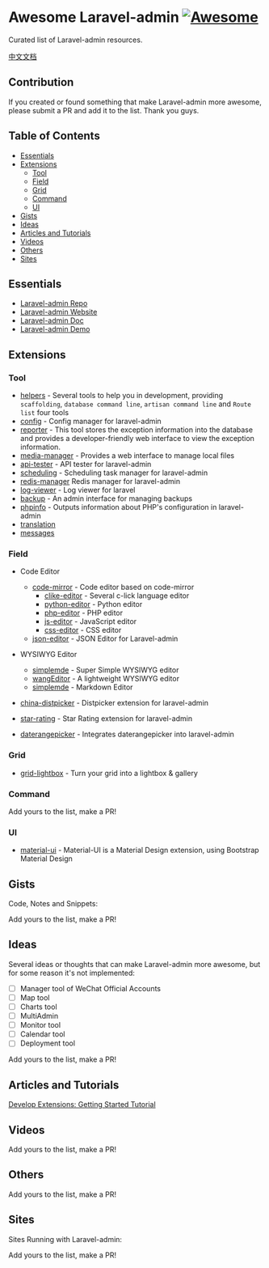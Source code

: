 # Awesome Laravel-admin [![Awesome](https://cdn.rawgit.com/sindresorhus/awesome/d7305f38d29fed78fa85652e3a63e154dd8e8829/media/badge.svg)](https://github.com/sindresorhus/awesome)

Curated list of Laravel-admin resources.

[中文文档](README-CN.md)


## Contribution

If you created or found something that make Laravel-admin more awesome, please submit a PR and add it to the list. Thank you guys.

## Table of Contents

* [Essentials](#essentials)
* [Extensions](#extensions)
    * [Tool](#tool)
    * [Field](#field)
    * [Grid](#grid)
    * [Command](#command)
    * [UI](#ui)
* [Gists](#gists)
* [Ideas](#ideas)
* [Articles and Tutorials](#articles-and-tutorials)
* [Videos](#videos)
* [Others](#others)
* [Sites](#sites)

## Essentials
* [Laravel-admin Repo](https://github.com/z-song/laravel-admin)
* [Laravel-admin Website](http://laravel-admin.org)
* [Laravel-admin Doc](http://laravel-admin.org/docs)
* [Laravel-admin Demo](http://demo.laravel-admin.org)

## Extensions

### Tool

* [helpers](https://github.com/laravel-admin-extensions/helpers) - Several tools to help you in development, providing `scaffolding`, `database command line`, `artisan command line` and `Route list` four tools
* [config](https://github.com/laravel-admin-extensions/config) - Config manager for laravel-admin
* [reporter](https://github.com/laravel-admin-extensions/reporter) - This tool stores the exception information into the database and provides a developer-friendly web interface to view the exception information.
* [media-manager](https://github.com/laravel-admin-extensions/media-manager) - Provides a web interface to manage local files
* [api-tester](https://github.com/laravel-admin-extensions/api-tester) - API tester for laravel-admin
* [scheduling](https://github.com/laravel-admin-extensions/scheduling) - Scheduling task manager for laravel-admin
* [redis-manager](https://github.com/laravel-admin-extensions/redis-manager) Redis manager for laravel-admin
* [log-viewer](https://github.com/laravel-admin-extensions/log-viewer) - Log viewer for laravel
* [backup](https://github.com/laravel-admin-extensions/backup) - An admin interface for managing backups
* [phpinfo](https://github.com/laravel-admin-extensions/phpinfo) - Outputs information about PHP's configuration in laravel-admin
* [translation](https://github.com/laravel-admin-extensions/translation)
* [messages](https://github.com/laravel-admin-extensions/messages)

### Field

* Code Editor
   * [code-mirror](https://github.com/laravel-admin-extensions/code-mirror) - Code editor based on code-mirror
       * [clike-editor](https://github.com/laravel-admin-extensions/clike-editor) - Several c-lick language editor
       * [python-editor](https://github.com/laravel-admin-extensions/python-editor) - Python editor
       * [php-editor](https://github.com/laravel-admin-extensions/php-editor) - PHP editor
       * [js-editor](https://github.com/laravel-admin-extensions/js-editor) - JavaScript editor
       * [css-editor](https://github.com/laravel-admin-extensions/css-editor) - CSS editor
   * [json-editor](https://github.com/laravel-admin-extensions/json-editor) - JSON Editor for Laravel-admin
   
* WYSIWYG Editor
   * [simplemde](https://github.com/laravel-admin-extensions/simplemde) - Super Simple WYSIWYG editor
   * [wangEditor](https://github.com/laravel-admin-extensions/wangEditor) - A lightweight WYSIWYG editor
   * [simplemde](https://github.com/laravel-admin-extensions/simplemde) - Markdown Editor
   
* [china-distpicker](https://github.com/laravel-admin-extensions/china-distpicker) - Distpicker extension for laravel-admin
* [star-rating](https://github.com/laravel-admin-extensions/star-rating) - Star Rating extension for laravel-admin
* [daterangepicker](https://github.com/laravel-admin-extensions/daterangepicker) - Integrates daterangepicker into laravel-admin

### Grid

* [grid-lightbox](https://github.com/laravel-admin-extensions/grid-lightbox) - Turn your grid into a lightbox & gallery

### Command

Add yours to the list, make a PR!

### UI

* [material-ui](https://github.com/jxlwqq/material-ui) - Material-UI is a Material Design extension, using Bootstrap Material Design

## Gists

Code, Notes and Snippets:

Add yours to the list, make a PR!

## Ideas

Several ideas or thoughts that can make Laravel-admin more awesome, but for some reason it's not implemented:

- [ ] Manager tool of WeChat Official Accounts
- [ ] Map tool
- [ ] Charts tool
- [ ] MultiAdmin
- [ ] Monitor tool
- [ ] Calendar tool
- [ ] Deployment tool

Add yours to the list, make a PR!

## Articles and Tutorials

[Develop Extensions: Getting Started Tutorial](http://laravel-admin.org/docs/#/en/extension-development)

## Videos

Add yours to the list, make a PR!

## Others


Add yours to the list, make a PR!


## Sites

Sites Running with Laravel-admin:

Add yours to the list, make a PR!
